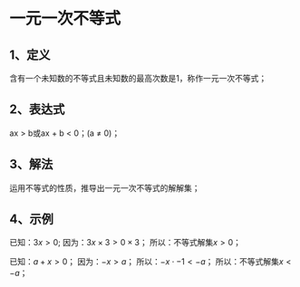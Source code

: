 # 一元一次不等式

## 1、定义
含有一个未知数的不等式且未知数的最高次数是1，称作一元一次不等式；

## 2、表达式
ax > b或ax + b < 0；(a $\ne$ 0)；

## 3、解法
运用不等式的性质，推导出一元一次不等式的解解集；

## 4、示例
已知：$3x > 0$;
因为：$3x\times3 > 0\times3$；
所以：不等式解集$x>0$；

已知：$a+x>0$；
因为：$-x>a$；
所以：$-x\cdot-1<-a$；
所以：不等式解集$x<-a$；
